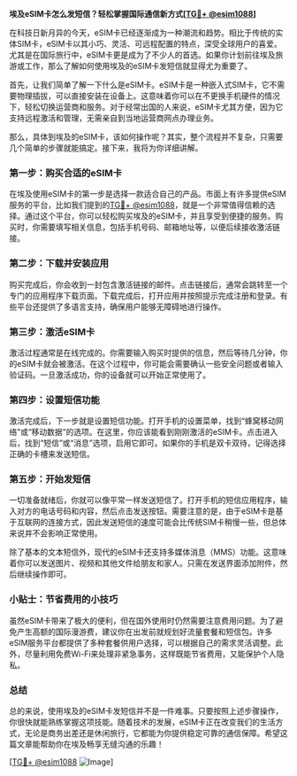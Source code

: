 **埃及eSIM卡怎么发短信？轻松掌握国际通信新方式[[TG💪+ @esim1088](https://t.me/s/esim1088)]**

在科技日新月异的今天，eSIM卡已经逐渐成为一种潮流和趋势。相比于传统的实体SIM卡，eSIM卡以其小巧、灵活、可远程配置的特点，深受全球用户的喜爱。尤其是在国际旅行中，eSIM卡更是成为了不少人的首选。如果你计划前往埃及旅游或工作，那么了解如何使用埃及的eSIM卡发短信就显得尤为重要了。

首先，让我们简单了解一下什么是eSIM卡。eSIM卡是一种嵌入式SIM卡，它不需要物理插拔，可以直接安装在设备上。这意味着你可以在不更换手机硬件的情况下，轻松切换运营商和服务。对于经常出国的人来说，eSIM卡尤其方便，因为它支持远程激活和管理，无需亲自到当地运营商网点办理业务。

那么，具体到埃及的eSIM卡，该如何操作呢？其实，整个流程并不复杂，只需要几个简单的步骤就能搞定。接下来，我将为你详细讲解。

### 第一步：购买合适的eSIM卡

在埃及使用eSIM卡的第一步是选择一款适合自己的产品。市面上有许多提供eSIM服务的平台，比如我们提到的[TG💪+ @esim1088](https://t.me/s/esim1088)，就是一个非常值得信赖的选择。通过这个平台，你可以轻松购买埃及的eSIM卡，并且享受到便捷的服务。购买时，你需要填写相关信息，包括手机号码、邮箱地址等，以便后续接收激活链接。

### 第二步：下载并安装应用

购买完成后，你会收到一封包含激活链接的邮件。点击链接后，通常会跳转至一个专门的应用程序下载页面。下载完成后，打开应用并按照提示完成注册和登录。有些平台还提供了多语言支持，确保用户能够无障碍地进行操作。

### 第三步：激活eSIM卡

激活过程通常是在线完成的。你需要输入购买时提供的信息，然后等待几分钟，你的eSIM卡就会被激活。在这个过程中，你可能会需要确认一些安全问题或者输入验证码。一旦激活成功，你的设备就可以开始正常使用了。

### 第四步：设置短信功能

激活完成后，下一步就是设置短信功能。打开手机的设置菜单，找到“蜂窝移动网络”或“移动数据”的选项。在这里，你应该能看到刚刚激活的eSIM卡。点击进入后，找到“短信”或“消息”选项，启用它即可。如果你的手机是双卡双待，记得选择正确的卡槽来发送短信。

### 第五步：开始发短信

一切准备就绪后，你就可以像平常一样发送短信了。打开手机的短信应用程序，输入对方的电话号码和内容，然后点击发送按钮。需要注意的是，由于eSIM卡是基于互联网的连接方式，因此发送短信的速度可能会比传统SIM卡稍慢一些，但总体来说并不会影响正常使用。

除了基本的文本短信外，现代的eSIM卡还支持多媒体消息（MMS）功能。这意味着你可以发送图片、视频和其他文件给朋友和家人。只需在发送界面添加附件，然后继续操作即可。

### 小贴士：节省费用的小技巧

虽然eSIM卡带来了极大的便利，但在国外使用时仍然需要注意费用问题。为了避免产生高额的国际漫游费，建议你在出发前就规划好流量套餐和短信包。许多eSIM服务平台都提供了多种套餐供用户选择，可以根据自己的需求灵活调整。此外，尽量利用免费Wi-Fi来处理非紧急事务，这样既能节省费用，又能保护个人隐私。

### 总结

总的来说，使用埃及的eSIM卡发短信并不是一件难事。只要按照上述步骤操作，你很快就能熟练掌握这项技能。随着技术的发展，eSIM卡正在改变我们的生活方式，无论是商务出差还是休闲旅行，它都能为你提供稳定可靠的通信保障。希望这篇文章能帮助你在埃及畅享无缝沟通的乐趣！

[[TG💪+ @esim1088](https://t.me/s/esim1088) ![Image](https://i.postimg.cc/4NQfJmqS/Snipaste-2025-05-13-00-14-12.png)]